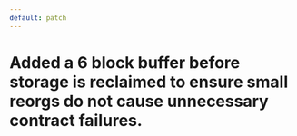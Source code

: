```yaml
---
default: patch
---
```


# Added a 6 block buffer before storage is reclaimed to ensure small reorgs do not cause unnecessary contract failures.
